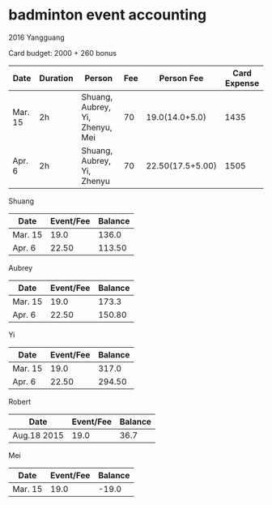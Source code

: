 # badminton event accounting

2016 Yangguang

Card budget: 2000 + 260 bonus

Date|Duration|Person|Fee|Person Fee|Card Expense
----|--------|------|---|----------|------------
Mar. 15|2h|Shuang, Aubrey, Yi, Zhenyu, Mei|70|19.0(14.0+5.0)|1435
Apr. 6|2h|Shuang, Aubrey, Yi, Zhenyu|70|22.50(17.5+5.00)|1505

Shuang

Date|Event/Fee|Balance
----|---------|-------
Mar. 15|19.0|136.0
Apr. 6|22.50|113.50


Aubrey

Date|Event/Fee|Balance
----|---------|-------
Mar. 15|19.0|173.3
Apr. 6|22.50|150.80


Yi

Date|Event/Fee|Balance
----|---------|-------
Mar. 15|19.0|317.0
Apr. 6|22.50|294.50


Robert

Date|Event/Fee|Balance
----|---------|-------
Aug.18 2015|19.0|36.7


Mei

Date|Event/Fee|Balance
----|---------|-------
Mar. 15|19.0|-19.0




